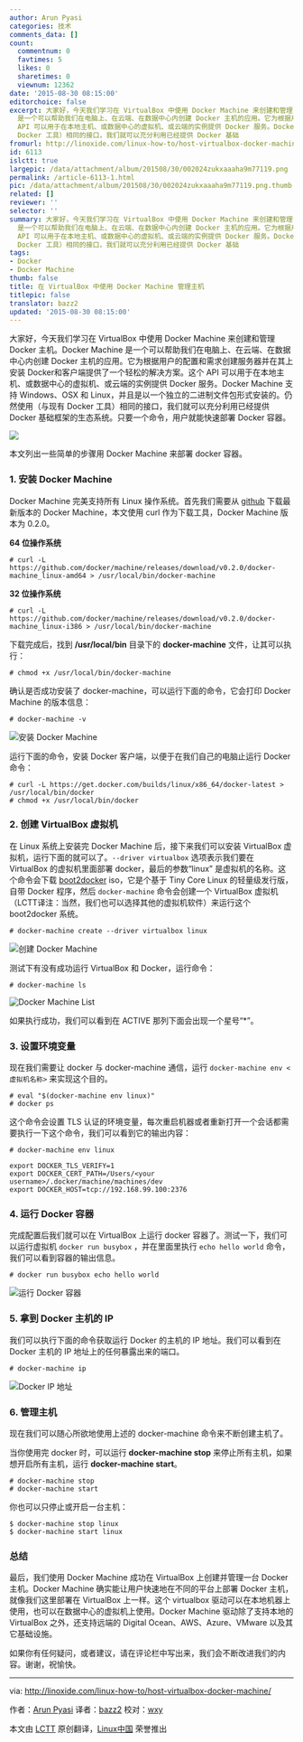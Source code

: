 ```yaml
---
author: Arun Pyasi
categories: 技术
comments_data: []
count:
  commentnum: 0
  favtimes: 5
  likes: 0
  sharetimes: 0
  viewnum: 12362
date: '2015-08-30 08:15:00'
editorchoice: false
excerpt: 大家好，今天我们学习在 VirtualBox 中使用 Docker Machine 来创建和管理 Docker 主机。Docker Machine
  是一个可以帮助我们在电脑上、在云端、在数据中心内创建 Docker 主机的应用。它为根据用户的配置和需求创建服务器并在其上安装 Docker和客户端提供了一个轻松的解决方案。这个
  API 可以用于在本地主机、或数据中心的虚拟机、或云端的实例提供 Docker 服务。Docker Machine 支持 Windows、OSX 和 Linux，并且是以一个独立的二进制文件包形式安装的。仍然使用（与现有
  Docker 工具）相同的接口，我们就可以充分利用已经提供 Docker 基础
fromurl: http://linoxide.com/linux-how-to/host-virtualbox-docker-machine/
id: 6113
islctt: true
largepic: /data/attachment/album/201508/30/002024zukxaaaha9m77119.png
permalink: /article-6113-1.html
pic: /data/attachment/album/201508/30/002024zukxaaaha9m77119.png.thumb.jpg
related: []
reviewer: ''
selector: ''
summary: 大家好，今天我们学习在 VirtualBox 中使用 Docker Machine 来创建和管理 Docker 主机。Docker Machine
  是一个可以帮助我们在电脑上、在云端、在数据中心内创建 Docker 主机的应用。它为根据用户的配置和需求创建服务器并在其上安装 Docker和客户端提供了一个轻松的解决方案。这个
  API 可以用于在本地主机、或数据中心的虚拟机、或云端的实例提供 Docker 服务。Docker Machine 支持 Windows、OSX 和 Linux，并且是以一个独立的二进制文件包形式安装的。仍然使用（与现有
  Docker 工具）相同的接口，我们就可以充分利用已经提供 Docker 基础
tags:
- Docker
- Docker Machine
thumb: false
title: 在 VirtualBox 中使用 Docker Machine 管理主机
titlepic: false
translator: bazz2
updated: '2015-08-30 08:15:00'
---
```


大家好，今天我们学习在 VirtualBox 中使用 Docker Machine 来创建和管理 Docker 主机。Docker Machine 是一个可以帮助我们在电脑上、在云端、在数据中心内创建 Docker 主机的应用。它为根据用户的配置和需求创建服务器并在其上安装 Docker和客户端提供了一个轻松的解决方案。这个 API 可以用于在本地主机、或数据中心的虚拟机、或云端的实例提供 Docker 服务。Docker Machine 支持 Windows、OSX 和 Linux，并且是以一个独立的二进制文件包形式安装的。仍然使用（与现有 Docker 工具）相同的接口，我们就可以充分利用已经提供 Docker 基础框架的生态系统。只要一个命令，用户就能快速部署 Docker 容器。


![](/data/attachment/album/201508/30/002024zukxaaaha9m77119.png)


本文列出一些简单的步骤用 Docker Machine 来部署 docker 容器。


### 1. 安装 Docker Machine


Docker Machine 完美支持所有 Linux 操作系统。首先我们需要从 [github](https://github.com/docker/machine/releases) 下载最新版本的 Docker Machine，本文使用 curl 作为下载工具，Docker Machine 版本为 0.2.0。


**64 位操作系统**



```
# curl -L https://github.com/docker/machine/releases/download/v0.2.0/docker-machine_linux-amd64 > /usr/local/bin/docker-machine

```

**32 位操作系统**



```
# curl -L https://github.com/docker/machine/releases/download/v0.2.0/docker-machine_linux-i386 > /usr/local/bin/docker-machine

```

下载完成后，找到 **/usr/local/bin** 目录下的 **docker-machine** 文件，让其可以执行：



```
# chmod +x /usr/local/bin/docker-machine

```

确认是否成功安装了 docker-machine，可以运行下面的命令，它会打印 Docker Machine 的版本信息：



```
# docker-machine -v

```

![安装 Docker Machine](/data/attachment/album/201508/30/002039i60xy2xuh8xu6zut.png)


运行下面的命令，安装 Docker 客户端，以便于在我们自己的电脑止运行 Docker 命令：



```
# curl -L https://get.docker.com/builds/linux/x86_64/docker-latest > /usr/local/bin/docker
# chmod +x /usr/local/bin/docker

```

### 2. 创建 VirtualBox 虚拟机


在 Linux 系统上安装完 Docker Machine 后，接下来我们可以安装 VirtualBox 虚拟机，运行下面的就可以了。`--driver virtualbox` 选项表示我们要在 VirtualBox 的虚拟机里面部署 docker，最后的参数“linux” 是虚拟机的名称。这个命令会下载 [boot2docker](https://github.com/boot2docker/boot2docker) iso，它是个基于 Tiny Core Linux 的轻量级发行版，自带 Docker 程序，然后 `docker-machine` 命令会创建一个 VirtualBox 虚拟机（LCTT译注：当然，我们也可以选择其他的虚拟机软件）来运行这个 boot2docker 系统。



```
# docker-machine create --driver virtualbox linux

```

![创建 Docker Machine](/data/attachment/album/201508/30/002040hpxgd0wci59c3z4p.png)


测试下有没有成功运行 VirtualBox 和 Docker，运行命令：



```
# docker-machine ls

```

![Docker Machine List](/data/attachment/album/201508/30/002040z5o3y8ip7sh71cyp.png)


如果执行成功，我们可以看到在 ACTIVE 那列下面会出现一个星号“\*”。


### 3. 设置环境变量


现在我们需要让 docker 与 docker-machine 通信，运行 `docker-machine env <虚拟机名称>` 来实现这个目的。



```
# eval "$(docker-machine env linux)"
# docker ps

```

这个命令会设置 TLS 认证的环境变量，每次重启机器或者重新打开一个会话都需要执行一下这个命令，我们可以看到它的输出内容：



```
# docker-machine env linux

export DOCKER_TLS_VERIFY=1
export DOCKER_CERT_PATH=/Users/<your username>/.docker/machine/machines/dev
export DOCKER_HOST=tcp://192.168.99.100:2376

```

### 4. 运行 Docker 容器


完成配置后我们就可以在 VirtualBox 上运行 docker 容器了。测试一下，我们可以运行虚拟机 `docker run busybox` ，并在里面里执行 `echo hello world` 命令，我们可以看到容器的输出信息。



```
# docker run busybox echo hello world

```

![运行 Docker 容器](/data/attachment/album/201508/30/002041lbeks9b3x953snzt.png)


### 5. 拿到 Docker 主机的 IP


我们可以执行下面的命令获取运行 Docker 的主机的 IP 地址。我们可以看到在 Docker 主机的 IP 地址上的任何暴露出来的端口。



```
# docker-machine ip

```

![Docker IP 地址](/data/attachment/album/201508/30/002041whn31p4jppj5s4hz.png)


### 6. 管理主机


现在我们可以随心所欲地使用上述的 docker-machine 命令来不断创建主机了。


当你使用完 docker 时，可以运行 **docker-machine stop** 来停止所有主机，如果想开启所有主机，运行 **docker-machine start**。



```
# docker-machine stop
# docker-machine start

```

你也可以只停止或开启一台主机：



```
$ docker-machine stop linux
$ docker-machine start linux

```

### 总结


最后，我们使用 Docker Machine 成功在 VirtualBox 上创建并管理一台 Docker 主机。Docker Machine 确实能让用户快速地在不同的平台上部署 Docker 主机，就像我们这里部署在 VirtualBox 上一样。这个 virtualbox 驱动可以在本地机器上使用，也可以在数据中心的虚拟机上使用。Docker Machine 驱动除了支持本地的 VirtualBox 之外，还支持远端的 Digital Ocean、AWS、Azure、VMware 以及其它基础设施。


如果你有任何疑问，或者建议，请在评论栏中写出来，我们会不断改进我们的内容。谢谢，祝愉快。




---


via: <http://linoxide.com/linux-how-to/host-virtualbox-docker-machine/>


作者：[Arun Pyasi](http://linoxide.com/author/arunp/) 译者：[bazz2](https://github.com/bazz2) 校对：[wxy](https://github.com/wxy)


本文由 [LCTT](https://github.com/LCTT/TranslateProject) 原创翻译，[Linux中国](https://linux.cn/) 荣誉推出